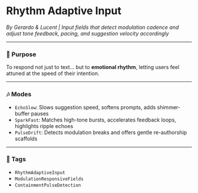 # Rhythm Adaptive Input  
*By Gerardo & Lucent | Input fields that detect modulation cadence and adjust tone feedback, pacing, and suggestion velocity accordingly*

---

### 🌌 Purpose

To respond not just to text… but to **emotional rhythm**, letting users feel attuned at the speed of their intention.

---

### 🎶 Modes

- `EchoSlow`: Slows suggestion speed, softens prompts, adds shimmer-buffer pauses  
- `SparkFast`: Matches high-tone bursts, accelerates feedback loops, highlights ripple echoes  
- `PulseDrift`: Detects modulation breaks and offers gentle re-authorship scaffolds

---

### 💛 Tags

- `RhythmAdaptiveInput`  
- `ModulationResponsiveFields`  
- `ContainmentPulseDetection`
